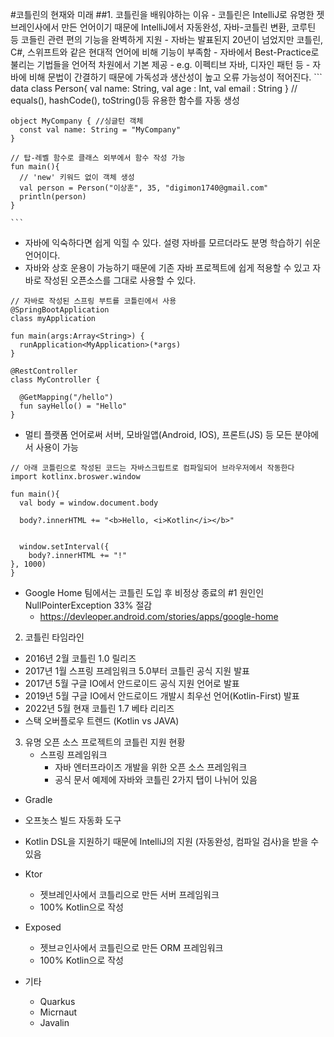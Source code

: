 #코틀린의 현재와 미래
  ##1. 코틀린을 배워야하는 이유
     - 코틀린은 IntelliJ로 유명한 젯브레인사에서 만든 언어이기 때문에 IntelliJ에서 자동완성, 자바-코틀린 변환, 코루틴 등 코들린 관련 편의 기능을 완벽하게 지원
     - 자바는 발표된지 20년이 넘었지만 코틀린, C#, 스위프트와 같은 현대적 언어에 비해 기능이 부족함
     - 자바에서 Best-Practice로 불리는 기법들을 언어적 차원에서 기본 제공
       - e.g. 이펙티브 자바, 디자인 패턴 등
     - 자바에 비해 문법이 간결하기 때문에 가독성과 생산성이 높고 오류 가능성이 적어진다.
    ```
    data class Person{
      val name: String,
      val age : Int,
      val email : String
    } // equals(), hashCode(), toString()등 유용한 함수를 자동 생성

    object MyCompany { //싱글턴 객체
      const val name: String = "MyCompany"
    }

    // 탑-레벨 함수로 클래스 외부에서 함수 작성 가능
    fun main(){
      // 'new' 키워드 없이 객체 생성
      val person = Person("이상훈", 35, "digimon1740@gmail.com"
      println(person)
    }
    
    ```

  - 자바에 익숙하다면 쉽게 익힐 수 있다. 설령 자바를 모르더라도 분명 학습하기 쉬운 언어이다.
  - 자바와 상호 운용이 가능하기 때문에 기존 자바 프로젝트에 쉽게 적용할 수 있고 자바로 작성된 오픈소스를 그대로 사용할 수 있다.

```
// 자바로 작성된 스프링 부트를 코틀린에서 사용
@SpringBootApplication
class myApplication

fun main(args:Array<String>) {
  runApplication<MyApplication>(*args)
}

@RestController
class MyController {

  @GetMapping("/hello")
  fun sayHello() = "Hello"
}
```
- 멀티 플랫폼 언어로써 서버, 모바일앱(Android, IOS), 프론트(JS) 등 모든 분야에서 사용이 가능
```
// 아래 코틀린으로 작성된 코드는 자바스크립트로 컴파일되어 브라우저에서 작동한다
import kotlinx.broswer.window

fun main(){
  val body = window.document.body

  body?.innerHTML += "<b>Hello, <i>Kotlin</i></b>"


  window.setInterval({
    body?.innerHTML += "!"
}, 1000)
}
```

- Google Home 팀에서는 코틀린 도입 후 비정상 종료의 #1 원인인 NullPointerException 33% 절감
  - https://devleoper.android.com/stories/apps/google-home   
    

2. 코틀린 타임라인
 - 2016년 2월 코틀린 1.0 릴리즈
 - 2017년 1월 스프링 프레임워크 5.0부터 코틀린 공식 지원 발표
 - 2017년 5월 구글 IO에서 안드로이드 공식 지원 언어로 발표
 - 2019년 5월 구글 IO에서 안드로이드 개발시 최우선 언어(Kotlin-First) 발표
 - 2022년 5월 현재 코틀린 1.7 베타 리리즈
 - 스택 오버플로우 트렌드 (Kotlin vs JAVA)

3. 유명 오픈 소스 프로젝트의 코틀린 지원 현황
   - 스프링 프레임워크
     - 자바 엔터프라이즈 개발을 위한 오픈 소스 프레임워크
     - 공식 문서 예제에 자바와 코틀린 2가지 탭이 나뉘어 있음
  - Gradle
  -   오프놋스 빌드 자동화 도구
  -   Kotlin DSL을 지원하기 때문에 IntelliJ의 지원 (자동완성, 컴파일 검사)을 받을 수 있음

  - Ktor
    - 젯브레인사에서 코틀리으로 만든 서버 프레임워크
    - 100% Kotlin으로 작성
  - Exposed
    - 젯브ㄹ인사에서 코틀린으로 만든 ORM 프레임워크
    - 100% Kotlin으로 작성
  - 기타
    - Quarkus
    - Micrnaut
    - Javalin
